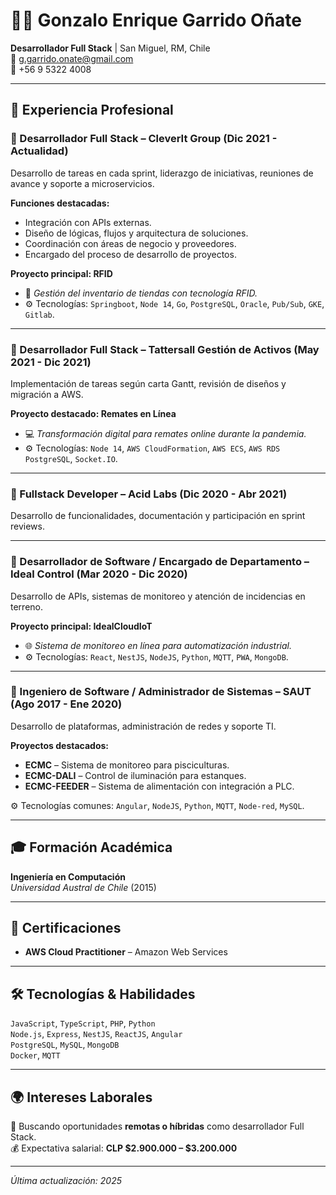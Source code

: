 # 👨‍💻 Gonzalo Enrique Garrido Oñate

**Desarrollador Full Stack** | San Miguel, RM, Chile  
📧 [g.garrido.onate@gmail.com](mailto:g.garrido.onate@gmail.com)  
📱 +56 9 5322 4008  

---

## 💼 Experiencia Profesional

### 🔹 Desarrollador Full Stack – CleverIt Group (Dic 2021 - Actualidad)
Desarrollo de tareas en cada sprint, liderazgo de iniciativas, reuniones de avance y soporte a microservicios.

**Funciones destacadas:**
- Integración con APIs externas.
- Diseño de lógicas, flujos y arquitectura de soluciones.
- Coordinación con áreas de negocio y proveedores.
- Encargado del proceso de desarrollo de proyectos.

**Proyecto principal: RFID**
- 🧠 _Gestión del inventario de tiendas con tecnología RFID._
- ⚙️ Tecnologías: `Springboot`, `Node 14`, `Go`, `PostgreSQL`, `Oracle`, `Pub/Sub`, `GKE`, `Gitlab`.

---

### 🔹 Desarrollador Full Stack – Tattersall Gestión de Activos (May 2021 - Dic 2021)
Implementación de tareas según carta Gantt, revisión de diseños y migración a AWS.

**Proyecto destacado: Remates en Línea**
- 💻 _Transformación digital para remates online durante la pandemia._
- ⚙️ Tecnologías: `Node 14`, `AWS CloudFormation`, `AWS ECS`, `AWS RDS PostgreSQL`, `Socket.IO`.

---

### 🔹 Fullstack Developer – Acid Labs (Dic 2020 - Abr 2021)
Desarrollo de funcionalidades, documentación y participación en sprint reviews.

---

### 🔹 Desarrollador de Software / Encargado de Departamento – Ideal Control (Mar 2020 - Dic 2020)
Desarrollo de APIs, sistemas de monitoreo y atención de incidencias en terreno.

**Proyecto principal: IdealCloudIoT**
- 🌐 _Sistema de monitoreo en línea para automatización industrial._
- ⚙️ Tecnologías: `React`, `NestJS`, `NodeJS`, `Python`, `MQTT`, `PWA`, `MongoDB`.

---

### 🔹 Ingeniero de Software / Administrador de Sistemas – SAUT (Ago 2017 - Ene 2020)
Desarrollo de plataformas, administración de redes y soporte TI.

**Proyectos destacados:**
- **ECMC** – Sistema de monitoreo para pisciculturas.  
- **ECMC-DALI** – Control de iluminación para estanques.  
- **ECMC-FEEDER** – Sistema de alimentación con integración a PLC.

⚙️ Tecnologías comunes: `Angular`, `NodeJS`, `Python`, `MQTT`, `Node-red`, `MySQL`.

---

## 🎓 Formación Académica

**Ingeniería en Computación**  
_Universidad Austral de Chile_ (2015)

---

## 📜 Certificaciones

- **AWS Cloud Practitioner** – Amazon Web Services

---

## 🛠️ Tecnologías & Habilidades

`JavaScript`, `TypeScript`, `PHP`, `Python`  
`Node.js`, `Express`, `NestJS`, `ReactJS`, `Angular`  
`PostgreSQL`, `MySQL`, `MongoDB`  
`Docker`, `MQTT`

---

## 🌍 Intereses Laborales

💼 Buscando oportunidades **remotas o híbridas** como desarrollador Full Stack.  
💰 Expectativa salarial: **CLP $2.900.000 – $3.200.000**

---

_Última actualización: 2025_

